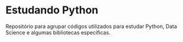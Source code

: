 # Estudando Python

Repositório para agrupar códigos utilizados para estudar Python, Data Science e algumas bibliotecas específicas.
